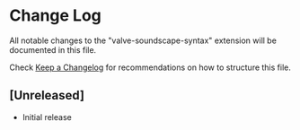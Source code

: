 # Change Log

All notable changes to the "valve-soundscape-syntax" extension will be documented in this file.

Check [Keep a Changelog](http://keepachangelog.com/) for recommendations on how to structure this file.

## [Unreleased]

- Initial release